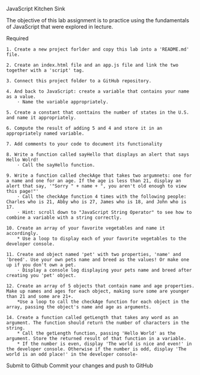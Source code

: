 JavaScript Kitchen Sink

The objective of this lab assignment is to practice using the fundamentals of JavaScript that were explored in lecture.

Required

    1. Create a new project forlder and copy this lab into a 'README.md' file.

    2. Create an index.html file and an app.js file and link the two together with a 'script' tag.

    3. Connect this project folder to a GitHub repository.

    4. And back to JavaScript: create a variable that contains your name as a value.
        · Name the variable appropriately.

    5. Create a constant that conttains the number of states in the U.S. and name it appropriately.

    6. Compute the result of adding 5 and 4 and store it in an appropriately named variable.

    7. Add comments to your code to document its functionality

    8. Write a function called sayHello that displays an alert that says Hello Wolrd!
        · Call the sayHello function.

    9. Write a function called checkAge that takes two argumnets: one for a name and one for an age. If the age is less than 21, display an alert that say, '"Sorry " + name + ", you aren't old enough to view this page!"'
        · Call the checkAge function 4 times with the following people: Charles who is 21, Abby who is 27, James who is 18, and John who is 17.
        · Hint: scroll down to "JavaScript String Operator" to see how to combine a variable with a string correctly.

    10. Create an array of your favorite vegetables and name it accordingly.
        * Use a loop to display each of your favorite vegetables to the developer console.

    11. Create and object named 'pet' with two properties, 'name' and 'breed'. Use your own pets name and breed as the values! Or make one up if you don't own a pet.
        · Display a console log displaying your pets name and breed after creating you 'pet' object.

    12. Create an array of 5 objects that contain name and age properties. Make up names and ages for each object, making sure some are younger than 21 and some are 21+.
        *Use a loop to call the checkAge function for each object in the array, passing the object's name and age as arguments.

    14. Create a function called getLength that takes any word as an argument. The function should return the number of characters in the string.
        * Call the getLength function, passing 'Hello World' as the argument. Store the returned result of that function in a variable.
        * If the number is even, display 'The world is nice and even!' in the developer console. Otherwise if the number is odd, display 'The world is an odd place!' in the developer console-

Submit to Github
    Commit your changes and push to GitHub